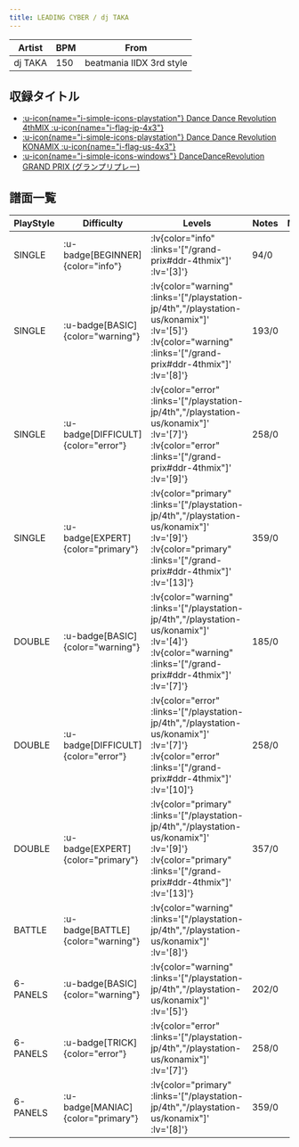 ```yaml
---
title: LEADING CYBER / dj TAKA
---
```


|Artist|BPM|From|
|------|---|----|
|dj TAKA|150|beatmania IIDX 3rd style|

## 収録タイトル

- [ :u-icon{name="i-simple-icons-playstation"} Dance Dance Revolution 4thMIX :u-icon{name="i-flag-jp-4x3"} ](/playstation-jp/4th)
- [ :u-icon{name="i-simple-icons-playstation"} Dance Dance Revolution KONAMIX :u-icon{name="i-flag-us-4x3"} ](/playstation-us/konamix)
- [ :u-icon{name="i-simple-icons-windows"} DanceDanceRevolution GRAND PRIX (グランプリプレー)](/grand-prix#ddr-4thmix)

## 譜面一覧

|PlayStyle|Difficulty|Levels|Notes|Movie|
|---------|----------|------|-----|-----|
|SINGLE| :u-badge[BEGINNER]{color="info"} | :lv{color="info" :links='["/grand-prix#ddr-4thmix"]' :lv='[3]'} |94/0||
|SINGLE| :u-badge[BASIC]{color="warning"} | :lv{color="warning" :links='["/playstation-jp/4th","/playstation-us/konamix"]' :lv='[5]'}  :lv{color="warning" :links='["/grand-prix#ddr-4thmix"]' :lv='[8]'} |193/0||
|SINGLE| :u-badge[DIFFICULT]{color="error"} | :lv{color="error" :links='["/playstation-jp/4th","/playstation-us/konamix"]' :lv='[7]'}  :lv{color="error" :links='["/grand-prix#ddr-4thmix"]' :lv='[9]'} |258/0||
|SINGLE| :u-badge[EXPERT]{color="primary"} | :lv{color="primary" :links='["/playstation-jp/4th","/playstation-us/konamix"]' :lv='[9]'}  :lv{color="primary" :links='["/grand-prix#ddr-4thmix"]' :lv='[13]'} |359/0||
|DOUBLE| :u-badge[BASIC]{color="warning"} | :lv{color="warning" :links='["/playstation-jp/4th","/playstation-us/konamix"]' :lv='[4]'}  :lv{color="warning" :links='["/grand-prix#ddr-4thmix"]' :lv='[7]'} |185/0||
|DOUBLE| :u-badge[DIFFICULT]{color="error"} | :lv{color="error" :links='["/playstation-jp/4th","/playstation-us/konamix"]' :lv='[7]'}  :lv{color="error" :links='["/grand-prix#ddr-4thmix"]' :lv='[10]'} |258/0||
|DOUBLE| :u-badge[EXPERT]{color="primary"} | :lv{color="primary" :links='["/playstation-jp/4th","/playstation-us/konamix"]' :lv='[9]'}  :lv{color="primary" :links='["/grand-prix#ddr-4thmix"]' :lv='[13]'} |357/0||
|BATTLE| :u-badge[BATTLE]{color="warning"} | :lv{color="warning" :links='["/playstation-jp/4th","/playstation-us/konamix"]' :lv='[8]'} |||
|6-PANELS| :u-badge[BASIC]{color="warning"} | :lv{color="warning" :links='["/playstation-jp/4th","/playstation-us/konamix"]' :lv='[5]'} |202/0||
|6-PANELS| :u-badge[TRICK]{color="error"} | :lv{color="error" :links='["/playstation-jp/4th","/playstation-us/konamix"]' :lv='[7]'} |258/0||
|6-PANELS| :u-badge[MANIAC]{color="primary"} | :lv{color="primary" :links='["/playstation-jp/4th","/playstation-us/konamix"]' :lv='[8]'} |359/0||
